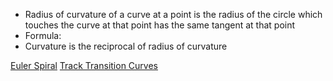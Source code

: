 - Radius of curvature of a curve at a point is the radius of the circle which touches the curve at that point has the same tangent at that point
- Formula:
- Curvature is the reciprocal of radius of curvature

[Euler Spiral](Euler%20Spiral.md)
[Track Transition Curves](../Applied%20Mathematics/Track%20Transition%20Curves.md)